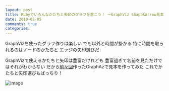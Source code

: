 ```yaml
---
layout: post
title: Rubyでいろんなかたちと矢印のグラフを書こう！ ーGraphViz Shape&Arrow見本
date: 2010-02-05
comments: true
categories:
---
```



GraphVizを使ったグラフ作りは楽しい
でも以外と時間が掛かる
特に時間を取られるのはノードのかたちと
エッジの矢印選びだ

GraphVizで使えるかたちと矢印は豊富だけれども
豊富過ぎて名前を見ただけではそれがわからない
だから[前々回](http://d.hatena.ne.jp/keyesberry/20100203/p1)作ったGraphAzで見本を作ってみた
これでかたちと矢印選びもばっちり！

![image](http://img.f.hatena.ne.jp/images/fotolife/k/keyesberry/20100205/20100205155010.gif)


<script src="http://gist.github.com/294499.js"></script>